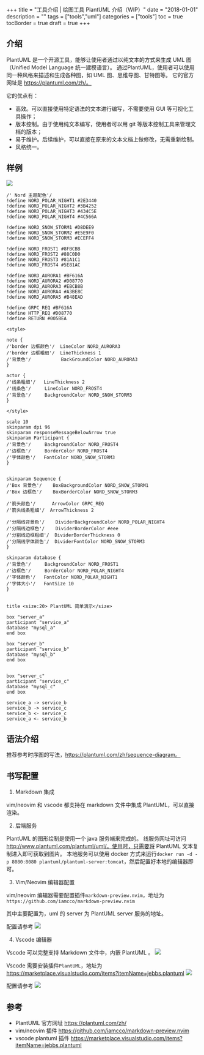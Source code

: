 +++
title = "工具介绍 | 绘图工具 PlantUML 介绍（WIP）"
date = "2018-01-01"
description = ""
tags = ["tools","uml"]
categories = ["tools"]
toc = true
tocBorder = true
draft = true
+++


## 介绍

PlantUML 是一个开源工具，能够让使用者通过以纯文本的方式来生成 UML 图（Unified Model Language 统一建模语言）。
通过PlantUML，使用者可以使用同一种风格来描述和生成各种图，如 UML 图、思维导图、甘特图等。
它的官方网址是 https://plantuml.com/zh/。

它的优点有：
- 高效。可以直接使用特定语法的文本进行编写，不需要使用 GUI 等可视化工具操作；
- 版本控制。由于使用纯文本编写，使用者可以用 git 等版本控制工具来管理文档的版本；
- 易于维护。后续维护，可以直接在原来的文本文档上做修改，无需重新绘制。
- 风格统一。


## 样例

![](https://s2.loli.net/2023/05/19/hi24nojWX57bJmZ.png)

```plantuml
/' Nord 主题配色'/
!define NORD_POLAR_NIGHT1 #2E3440
!define NORD_POLAR_NIGHT2 #3B4252
!define NORD_POLAR_NIGHT3 #434C5E
!define NORD_POLAR_NIGHT4 #4C566A

!define NORD_SNOW_STORM1 #D8DEE9
!define NORD_SNOW_STORM2 #E5E9F0
!define NORD_SNOW_STORM3 #ECEFF4

!define NORD_FROST1 #8FBCBB
!define NORD_FROST2 #88C0D0
!define NORD_FROST3 #81A1C1
!define NORD_FROST4 #5E81AC

!define NORD_AURORA1 #BF616A
!define NORD_AURORA2 #D08770
!define NORD_AURORA3 #EBCB8B
!define NORD_AURORA4 #A3BE8C
!define NORD_AURORA5 #B48EAD

!define GRPC_REQ #BF616A
!define HTTP_REQ #D08770
!define RETURN #005BEA

<style>

note {
/'border 边框颜色'/  LineColor NORD_AURORA3 
/'border 边框粗细'/  LineThickness 1
/'背景色'/           BackGroundColor NORD_AURORA3
}

actor {
/'线条粗细'/   LineThickness 2
/'线条色'/     LineColor NORD_FROST4
/'背景色'/     BackgroundColor NORD_SNOW_STORM3
}

</style>

scale 10
skinparam dpi 96
skinparam responseMessageBelowArrow true
skinparam Participant {
/'背景色'/     BackgroundColor NORD_FROST4
/'边框色'/     BorderColor NORD_FROST4
/'字体颜色'/   FontColor NORD_SNOW_STORM3
}


skinparam Sequence {
/'Box 背景色'/    BoxBackgroundColor NORD_SNOW_STORM1
/'Box 边框色'/    BoxBorderColor NORD_SNOW_STORM3

/'箭头颜色'/      ArrowColor GRPC_REQ
/'箭头线条粗细'/  ArrowThickness 2

/'分隔线背景色'/    DividerBackgroundColor NORD_POLAR_NIGHT4
/'分隔线边框色'/    DividerBorderColor #eee
/'分割线边框粗细'/  DividerBorderThickness 0
/'分隔线字体颜色'/  DividerFontColor NORD_SNOW_STORM3
}

skinparam database {
/'背景色'/     BackgroundColor NORD_FROST1
/'边框色'/     BorderColor NORD_POLAR_NIGHT4
/'字体颜色'/   FontColor NORD_POLAR_NIGHT1
/'字体大小'/   FontSize 10
}


title <size:20> PlantUML 简单演示</size>

box "server_a"
participant "service_a"
database "mysql_a"
end box

box "server_b"
participant "service_b"
database "mysql_b"
end box


box "server_c"
participant "service_c"
database "mysql_c"
end box

service_a -> service_b
service_b -> service_c
service_b <- service_c
service_a <- service_b

```


## 语法介绍

推荐参考时序图的写法，https://plantuml.com/zh/sequence-diagram。

## 书写配置

1. Markdown 集成

vim/neovim 和 vscode 都支持在 markdown 文件中集成 PlantUML，可以直接渲染。

2. 后端服务

PlantUML 的图形绘制是使用一个 java 服务端来完成的。
线服务网址可访问 http://www.plantuml.com/plantuml/uml/。使用时，只需要将 PlantUML 文本复制进入即可获取到图片。
本地服务可以使用 docker 方式来运行`docker run -d -p 8080:8080 plantuml/plantuml-server:tomcat`，然后配置好本地的编辑器即可。

3. Vim/Neovim 编辑器配置

vim/neovim 编辑器需要配置插件`markdown-preview.nvim`，地址为`https://github.com/iamcco/markdown-preview.nvim`

其中主要配置为，uml 的 server 为 PlantUML server 服务的地址。

配置请参考 ![](https://s2.loli.net/2023/05/19/TNuCwJMZbsmFHeI.png)

4. Vscode 编辑器

Vscode 可以完整支持 Markdown 文件中，内嵌 PlantUML 。
![](https://s2.loli.net/2023/05/19/oipPEmDb8tNgGL3.png)

Vscode 需要安装插件`PlantUML`，地址为 https://marketplace.visualstudio.com/items?itemName=jebbs.plantuml
![](https://s2.loli.net/2023/05/19/YkmwvFuMyRigNq5.png)

配置请参考
![](https://s2.loli.net/2023/05/19/akt2lG8OJHxBCmI.png)

## 参考

- PlantUML 官方网址 https://plantuml.com/zh/
- vim/neovim 插件 https://github.com/iamcco/markdown-preview.nvim
- vscode plantuml 插件 https://marketplace.visualstudio.com/items?itemName=jebbs.plantuml
